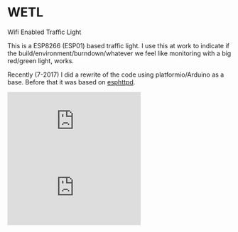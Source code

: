 # WETL 
Wifi Enabled Traffic Light

This is a ESP8266 (ESP01) based traffic light. I use this at work to indicate if the build/environment/burndown/whatever we feel like monitoring with a big red/green light, works.

Recently (7-2017) I did a rewrite of the code using platformio/Arduino as a base. Before that it was based on [esphttpd](https://github.com/Spritetm/esphttpd).

![Red](http://junk.kanniets.nl/file.php?filename=red-on.jpg)
![Green](http://junk.kanniets.nl/file.php?filename=green-on.jpg)

